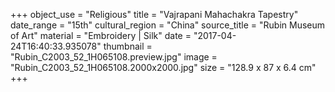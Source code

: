 +++
object_use = "Religious"
title = "Vajrapani Mahachakra Tapestry"
date_range = "15th"
cultural_region = "China"
source_title = "Rubin Museum of Art"
material = "Embroidery | Silk"
date = "2017-04-24T16:40:33.935078"
thumbnail = "Rubin_C2003_52_1H065108.preview.jpg"
image = "Rubin_C2003_52_1H065108.2000x2000.jpg"
size = "128.9 x 87 x 6.4 cm"
+++
